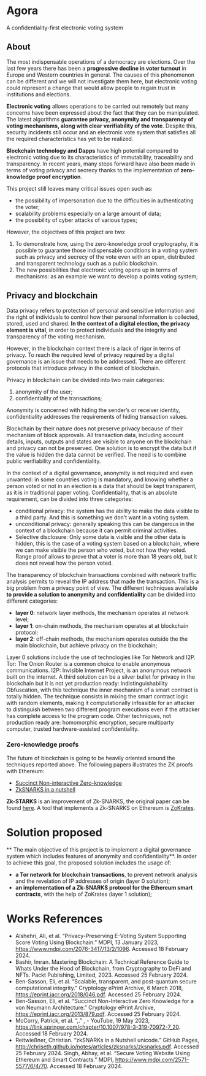 # Agora
A confidentiality-first electronic voting system

## About

The most indispensable operations of a democracy are elections.
Over the last few years there has been a **progressive decline in voter turnout** in Europe and Western countries in general.
The causes of this phenomenon can be different and we will not investigate them here, but electronic voting could represent a change that would allow people to regain trust in institutions and elections.

**Electronic voting** allows operations to be carried out remotely but many concerns have been expressed about the fact that they can be manipulated.
The latest algorithms **guarantee privacy, anonymity and transparency of voting mechanisms, along with clear verifiability of the vote**. Despite this, security incidents still occur and an electronic vote system that satisfies all the required characteristics has yet to be realized.

**Blockchain technology and Dapps** have high potential compared to electronic voting due to its characteristics of immutability, traceability and transparency. In recent years, many steps forward have also been made in terms of voting privacy and secrecy thanks to the implementation of **zero-knowledge proof encryption**.

This project still leaves many critical issues open such as:

* the possibility of impersonation due to the difficulties in authenticating the voter;
* scalability problems especially on a large amount of data;
* the possibility of cyber attacks of various types;

However, the objectives of this project are two:
1. To demonstrate how, using the zero-knowledge proof cryptography, it is possible to guarantee those indispensable conditions in a voting system such as privacy and secrecy of the vote even with an open, distributed and transparent technology such as a public blockchain.
2. The new possibilities that electronic voting opens up in terms of mechanisms: as an example we want to develop a points voting system;

## Privacy and blockchain
Data privacy refers to protection of personal and sensitive information and the right of individuals to control how their personal information is collected, stored, used and shared. **In the context of a digital election, the privacy element is vital**, in order to protect individuals and the integrity and transparency of the voting mechanism.

However, in the blockchain context there is a lack of rigor in terms of privacy. To reach the required level of privacy required by a digital governance is an issue that needs to be addressed.
There are different protocols that introduce privacy in the context of blockchain.

Privacy in blockchain can be divided into two main categories:

1. anonymity of the user;
2. confidentiality of the transactions;

Anonymity is concerned with hiding the sender’s or receiver identity, confidentiality addresses the requirements of hiding transaction values.

Blockchain by their nature does not preserve privacy because of their mechanism of block approvals. All transaction data, including account details, inputs, outputs and states are visible to anyone on the blockchain and privacy can not be preserved.
One solution is to encrypt the data but if the value is hidden the data cannot be verified. The need is to combine public verifiability and confidentiality.

In the context of a digital governance, anonymity is not required and even unwanted: in some countries voting is mandatory, and knowing whether a person voted or not in an election is a data that should be kept transparent, as it is in traditional paper voting.
Confidentiality, that is an absolute requirement, can be divided into three categories:
* conditional privacy: the system has the ability to make the data visible to a third party. And this is something we don’t want in a voting system.
* unconditional privacy: generally speaking this can be dangerous in the context of a blockchain because it can permit criminal activities.
* Selective disclosure: Only some data is visible and the other data is hidden, this is the case of a voting system based on a blockchain, where we can make visible the person who voted, but not how they voted. Range proof allows to prove that a voter is more than 18 years old, but it does not reveal how the person voted.

The transparency of blockchain transactions combined with network traffic analysis permits to reveal the IP address that made the transaction. This is a big problem from a privacy point of view.
The different techniques available **to provide a solution to anonymity and confidentiality** can be divided into different categories:

* **layer 0**: network layer methods, the mechanism operates at network level;
* **layer 1**: on-chain methods, the mechanism operates at at blockchain protocol;
* **layer 2**: off-chain methods, the mechanism operates outside the the main blockchain, but achieve privacy on the blockchain;

Layer 0 solutions include the use of technologies like Tor Network and I2P.
Tor: The Onion Router is a common choice to enable anonymous communications.
I2P: Invisible Internet Project, is an anonymous network built on the internet.
A third solution can be a silver bullet for privacy in the blockchain but it is not yet production ready: Indistinguishability Obfuscation, with this technique the inner mechanism of a smart contract is totally hidden. The technique consists in mixing the smart contract logic with random elements, making it computationally infeasible for an attacker to distinguish between two different program executions even if the attacker has complete access to the program code.
Other techniques, not production ready are: homomorphic encryption, secure multiparty computer, trusted hardware-assisted confidentiality.


### Zero-knowledge proofs
The future of blockchain is going to be heavily oriented around the techniques reported above.
The following papers illustrates the ZK proofs with Ethereum:

* [Succinct Non-interactive Zero-knowledge](https://eprint.iacr.org/2013/879.pdf)
* [ZkSNARKS in a nutshell](http://chriseth.github.io/notes/articles/zksnarks/zksnarks.pdf)

**Zk-STARKS** is an improvement of Zk-SNARKS, the original paper can be found [here](https://eprint.iacr.org/2018/046.pdf). A tool that implements a Zk-SNARKS on Ethereum is [ZoKrates](https://zokrates.github.io/).


# Solution proposed

** The main objective of this project is to implement a digital governance system  which includes features of anonymity and confidentiality**.
In order to achieve this goal,  the proposed solution includes the usage of:

* **a Tor network for blockchain transactions**, to prevent network analysis and the revelation of IP addresses of origin (layer 0 solution);
* **an implementation of a Zk-SNARKS protocol for the Ethereum smart contracts**, with the help of ZoKrates (layer 1 solution);


# Works References

* Alshehri, Ali, et al. “Privacy-Preserving E-Voting System Supporting Score Voting Using Blockchain.” MDPI, 13 January 2023, https://www.mdpi.com/2076-3417/13/2/1096. Accessed 18 February 2024.
* Bashir, Imran. Mastering Blockchain: A Technical Reference Guide to Whats Under the Hood of Blockchain, from Cryptography to DeFi and NFTs. Packt Publishing, Limited, 2023. Accessed 25 February 2024.
* Ben-Sasson, Eli, et al. “Scalable, transparent, and post-quantum secure computational integrity.” Cryptology ePrint Archive, 6 March 2018, https://eprint.iacr.org/2018/046.pdf. Accessed 25 February 2024.
* Ben-Sasson, Eli, et al. “Succinct Non-Interactive Zero Knowledge for a von Neumann Architecture.” Cryptology ePrint Archive, https://eprint.iacr.org/2013/879.pdf. Accessed 25 February 2024.
* McCorry, Patrick, et al. “,.” , - YouTube, 19 May 2023, https://link.springer.com/chapter/10.1007/978-3-319-70972-7_20. Accessed 18 February 2024.
* Reitwießner, Christian. “zkSNARKs in a Nutshell unicode.” GitHub Pages, http://chriseth.github.io/notes/articles/zksnarks/zksnarks.pdf. Accessed 25 February 2024.
Singh, Abhay, et al. “Secure Voting Website Using Ethereum and Smart Contracts.” MDPI, https://www.mdpi.com/2571-5577/6/4/70. Accessed 18 February 2024.

